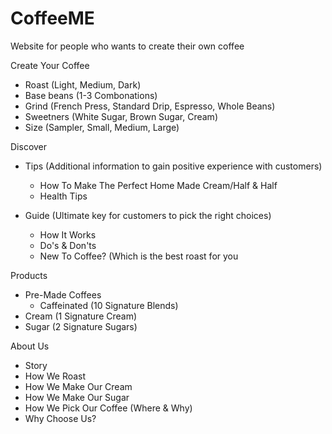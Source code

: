 # CoffeeME
Website for people who wants to create their own coffee
<p>Create Your Coffee
  <ul>
    <li>Roast (Light, Medium, Dark)</li>
    <li>Base beans (1-3 Combonations)</li>
    <li>Grind (French Press, Standard Drip, Espresso, Whole Beans)</li>
    <li>Sweetners (White Sugar, Brown Sugar, Cream)</li>
    <li>Size (Sampler, Small, Medium, Large)</li>
  </ul>
</p>
<p>Discover
  <ul>
    <li>Tips (Additional information to gain positive experience with customers)</li>
      <ul>
        <li>How To Make The Perfect Home Made Cream/Half & Half</li>
        <li>Health Tips</li>
      </ul>
  </ul>
  <ul>
    <li>Guide (Ultimate key for customers to pick the right choices)</li>
    <ul>
      <li>How It Works</li>
      <li>Do's & Don'ts</li>
      <li>New To Coffee? (Which is the best roast for you</li>
    </ul>
  </ul>
</p>
<p> Products
  <ul>
    <li>Pre-Made Coffees
      <ul>
        <li>Caffeinated (10 Signature Blends)</li>
      </ul>
    </li>
    <li>Cream (1 Signature Cream)</li>
    <li>Sugar (2 Signature Sugars)</li>
  </ul
</p>
<p>About Us
  <ul>
    <li>Story</li>
    <li>How We Roast</li>
    <li>How We Make Our Cream</li>
    <li>How We Make Our Sugar</li>
    <li>How We Pick Our Coffee (Where & Why)</li>
    <li>Why Choose Us?</li>
  </ul>
</p>
